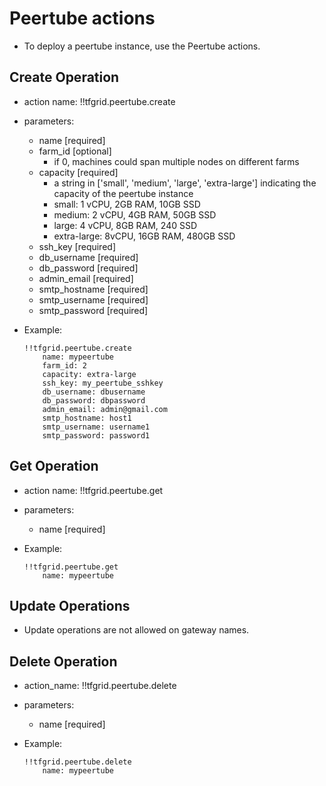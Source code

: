 # Peertube actions

- To deploy a peertube instance, use the Peertube actions.

## Create Operation

- action name: !!tfgrid.peertube.create
- parameters:
  - name [required]
  - farm_id [optional]
    - if 0, machines could span multiple nodes on different farms
  - capacity [required]
    - a string in ['small', 'medium', 'large', 'extra-large'] indicating the capacity of the peertube instance
    - small: 1 vCPU, 2GB RAM, 10GB SSD
    - medium: 2 vCPU, 4GB RAM, 50GB SSD
    - large: 4 vCPU, 8GB RAM, 240 SSD
    - extra-large: 8vCPU, 16GB RAM, 480GB SSD
  - ssh_key [required]
  - db_username [required]
  - db_password [required]
  - admin_email [required]
  - smtp_hostname [required]
  - smtp_username [required]
  - smtp_password [required]

- Example:
  
  ```
  !!tfgrid.peertube.create
      name: mypeertube
      farm_id: 2
      capacity: extra-large
      ssh_key: my_peertube_sshkey
      db_username: dbusername
      db_password: dbpassword
      admin_email: admin@gmail.com
      smtp_hostname: host1
      smtp_username: username1
      smtp_password: password1
  ```

## Get Operation

- action name: !!tfgrid.peertube.get
- parameters:
  - name [required]

- Example:
  
  ```
  !!tfgrid.peertube.get
      name: mypeertube
  ```

## Update Operations

- Update operations are not allowed on gateway names.
  
## Delete Operation

- action_name: !!tfgrid.peertube.delete
- parameters:
  - name [required]

- Example:
  
  ```
  !!tfgrid.peertube.delete
      name: mypeertube
  ```
